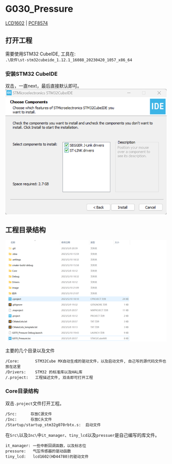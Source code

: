 # G030_Pressure

[LCD1602](/LCD1602.md) | [PCF8574](/PCF8574.md)

## 打开工程

需要使用STM32 CubeIDE, 工具在:\
`.\软件\st-stm32cubeide_1.12.1_16088_20230420_1057_x86_64`

### 安装STM32 CubeIDE

双击，一直next，最后直接默认即可。
![image](./image/install.png)

## 工程目录结构

![image](./image/instruction.png)

主要的几个目录以及文件

```text
/Core:       STM32Cube MX自动生成的驱动文件，以及启动文件, 自己写的源代码文件也放在这里
/Drivers:    STM32 的标准库以及HAL库
/.project:   工程描述文件, 双击即可打开工程
```

### Core目录结构

双击`.project`文件打开工程。

```text
/Src:      存放C源文件
/Inc:      存放C头文件
/Startup/startup_stm32g070rbtx.s:  启动文件
```

在`Src\`以及`Inc\`中`it_manager`、`tiny_lcd`以及`pressuer`是自己编写的库文件。

```text
it_manager: 一些中断回调函数，以及标志位
pressure:   气压传感器的驱动函数
tiny_lcd:   lcd1602(HD44780)的驱动文件
```
